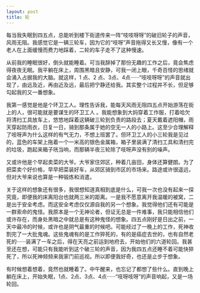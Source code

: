 ```yaml
---
layout: post
title: 轮
---
```


每当我失眠到四五点，总能听到楼下街道传来一阵“吱吱呀呀”的破旧轮子的声音，风雨无阻。我感觉它是一辆三轮车，因为它的“吱呀”声音拖得又长又慢，像有一个老人在上面缓慢而费力地踩着，二轮的车子走不了这种慢速。

从前我的睡眠很好，倒头就能睡着。可当我辞掉了那份无趣的工作之后，竟会焦虑得夜夜无眠。我平躺在床上，周围黑暗且安静，可我一闭上眼，千奇百怪的思绪就会涌入占据我的大脑。就这样，1 点、2 点、3点、4点······“吱吱呀呀”的声音就出现了，由远及近，再由近及远，最后把宁静还给我。其实整个过程并不长，但足够勾起我的又一番想象。

我第一感觉是他是个环卫工人。理性告诉我，能每天风雨无阻四五点开始游荡在街上的人，很可能就是要谋生的环卫工人 。我能想象到大妈穿着工作服，打着哈欠将清扫工具放车上，悠悠地踩着这辆破三轮到负责的路段去；夏天戴着遮阳帽，雨天穿起防雨衣，日复一日，骑到那条属于她的空无一人的小路上。这至少合理解释了吱呀声为什么这样的有气无力，不想上班罢了。但环卫工人的小三轮我是见过的，蓝色的车架上拖着一个一米高的银色金属箱，箱子里装满了清扫工具和清扫完的垃圾，跑起来箱子咣当响，而那辆半夜三轮除了吱呀声没有别的噪声。

又或许他是个早起卖菜的大爷。大爷家住郊区，种着几亩田，身体还算健朗。为了把菜卖个好价格，早早把菜装好车，从郊区骑到市区的市场来。路途或许很遥远，但对大爷来说也算是一种锻炼和消遣。

关于这样的想象还有很多，我很想知道真相到底是什么，可我一次也没有起来一探究竟，即便我的床离阳台也就两三米的距离。一是我不愿意离开我温暖的被窝，二是出于安全考虑。而这安全考虑仅仅源自我的另一个想象。我觉得他们还有可能是一群索命的鬼怪。我原本是一个无神论者，但证无总是一件难事，我只能相信他们或许存在，而身处黑暗之中就总是有这种鬼怪的想象。四五点刚好是日出之前，一天中最冷的时候，或许也是阴气最重的时候吧。可能经过了一晚上的工作，死神收割完了一大批鬼魂。这些鬼魂有的是工作猝死的，有的是癌症去世的，也有自然老死的······装满了一车之后，得在天亮之前运到地府去，开始他们的六道轮回。我甚至还在想，可能只有我能听到这个破三轮的声音，因为我四五点还睡不着可能快猝死了，所以死神频频来我家门前巡视。所以即便我好奇，也还是止步于想象。

有时候想着想着，竟然也就睡着了。中午醒来，也忘记了都想了些什么。直到晚上躺在床上，开始失眠，1点、2点、3点、4点······“吱呀吱呀”的声音响起，又是一场轮回。